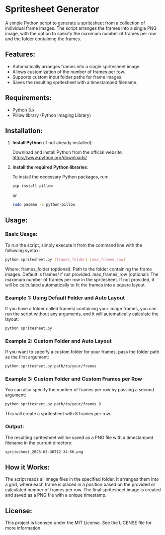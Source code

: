 # Spritesheet Generator

A simple Python script to generate a spritesheet from a collection of individual frame images. The script arranges the frames into a single PNG image, with the option to specify the maximum number of frames per row and the folder containing the frames.

## Features:
- Automatically arranges frames into a single spritesheet image.
- Allows customization of the number of frames per row.
- Supports custom input folder paths for frame images.
- Saves the resulting spritesheet with a timestamped filename.

## Requirements:
- Python 3.x
- Pillow library (Python Imaging Library)

## Installation:

1. **Install Python** (if not already installed):

   Download and install Python from the official website: https://www.python.org/downloads/

2. **Install the required Python libraries**:

   To install the necessary Python packages, run:
   ```bash
   pip install pillow
   ```
   or
   ```bash
   sudo pacman -S python-pillow
   ```
## Usage:
### Basic Usage:
To run the script, simply execute it from the command line with the following syntax:

```bash
python spritesheet.py [frames_folder] [max_frames_row]
```
Where:
frames_folder (optional): Path to the folder containing the frame images. Default is frames/ if not provided.
max_frames_row (optional): The maximum number of frames per row in the spritesheet. If not provided, it will be calculated automatically to fit the frames into a square layout.
### Example 1: Using Default Folder and Auto Layout
If you have a folder called frames/ containing your image frames, you can run the script without any arguments, and it will automatically calculate the layout:

```bash
python spritesheet.py
```
### Example 2: Custom Folder and Auto Layout
If you want to specify a custom folder for your frames, pass the folder path as the first argument:

```bash
python spritesheet.py path/to/your/frames
```
### Example 3: Custom Folder and Custom Frames per Row
You can also specify the number of frames per row by passing a second argument:

```bash
python spritesheet.py path/to/your/frames 8
```
This will create a spritesheet with 8 frames per row.

### Output:
The resulting spritesheet will be saved as a PNG file with a timestamped filename in the current directory:

```bash
spritesheet_2025-03-30T12-34-56.png
```
## How it Works:
The script reads all image files in the specified folder.
It arranges them into a grid, where each frame is placed in a position based on the provided or calculated number of frames per row.
The final spritesheet image is created and saved as a PNG file with a unique timestamp.

## License:
This project is licensed under the MIT License. See the LICENSE file for more information.
